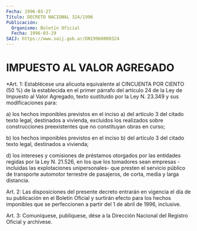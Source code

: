 ```yaml
---
Fecha: 1996-03-27
Título: DECRETO NACIONAL 324/1996
Publicación:
  Organismo: Boletín Oficial
  Fecha: 1996-03-29
SAIJ: https://www.saij.gob.ar/DN19960000324
---
```

# IMPUESTO AL VALOR AGREGADO

<a id="1"></a>
*Art. 1: Establécese una alícuota equivalente al CINCUENTA POR CIENTO  (50  %) de la establecida en el primer párrafo del artículo 24 de la Ley de Impuesto al Valor Agregado, texto sustituido por la Ley N. 23.349 y sus modificaciones para:

a) los hechos  imponibles  previstos en el inciso a) del artículo 3 del  citado  texto  legal, destinados  a  vivienda,  excluidos  los realizados sobre construcciones  preexistentes  que  no constituyan obras en curso;

b) los hechos imponibles previstos en el inciso b) del  artículo  3 del citado texto legal, destinados a vivienda;

d)  los  intereses  y  comisiones de préstamos  otorgados  por  las entidades regidas por la  Ley N. 21.526,  en los que los tomadores sean  empresas  -incluidas  las  explotaciones  unipersonales-  que presten  el servicio público de transporte automotor  terrestre  de pasajeros, de corta, media y larga distancia.

<a id="2"></a>
Art.  2: Las  disposiciones  del  presente  decreto  entrarán  en vigencia el  día de su publicación en el Boletín Oficial y surtirán efecto para los  hechos imponibles que se perfeccionen a partir del 1 de abril de 1996, inclusive.

<a id="3"></a>
Art. 3: Comuníquese,  publíquese, dése a la Dirección Nacional del Registro Oficial y archívese.